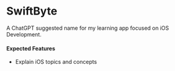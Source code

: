 # SwiftByte
A ChatGPT suggested name for my learning app focused on iOS Development.


#### Expected Features

- Explain iOS topics and concepts
